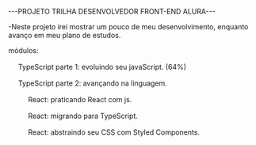 ---PROJETO TRILHA DESENVOLVEDOR FRONT-END ALURA---

-Neste projeto irei mostrar um pouco de meu desenvolvimento, enquanto avanço em meu plano de estudos.

módulos: 

<img height="16px" src="https://cdn.jsdelivr.net/gh/devicons/devicon/icons/typescript/typescript-original.svg" /> TypeScript parte 1: evoluindo seu javaScript. (64%)

<img height="16px" src="https://cdn.jsdelivr.net/gh/devicons/devicon/icons/typescript/typescript-original.svg" /> TypeScript parte 2: avançando na linguagem.

<img height="16px" src="https://cdn.jsdelivr.net/gh/devicons/devicon/icons/react/react-original.svg" /> <img height="16px" src="https://cdn.jsdelivr.net/gh/devicons/devicon/icons/javascript/javascript-original.svg" /> React: praticando React com js.

<img height="16px" src="https://cdn.jsdelivr.net/gh/devicons/devicon/icons/react/react-original.svg" /> <img height="16px" src="https://cdn.jsdelivr.net/gh/devicons/devicon/icons/typescript/typescript-original.svg" /> React: migrando para TypeScript.

<img height="16px" src="https://cdn.jsdelivr.net/gh/devicons/devicon/icons/react/react-original.svg" /> <img height="16px" src="https://cdn.jsdelivr.net/gh/devicons/devicon/icons/css3/css3-plain.svg" /> React: abstraindo seu CSS com Styled Components.
